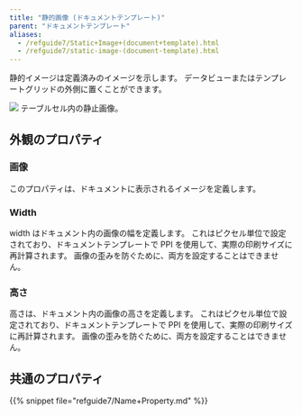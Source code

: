 ```yaml
---
title: "静的画像 (ドキュメントテンプレート)"
parent: "ドキュメントテンプレート"
aliases:
  - /refguide7/Static+Image+(document+template).html
  - /refguide7/static-image-(document-template).html
---
```



静的イメージは定義済みのイメージを示します。 データビューまたはテンプレートグリッドの外側に置くことができます。

![](attachments/819203/918133.png) テーブルセル内の静止画像。

## 外観のプロパティ

### 画像

このプロパティは、ドキュメントに表示されるイメージを定義します。

### Width

width はドキュメント内の画像の幅を定義します。 これはピクセル単位で設定されており、ドキュメントテンプレートで PPI を使用して、実際の印刷サイズに再計算されます。 画像の歪みを防ぐために、両方を設定することはできません。

### 高さ

高さは、ドキュメント内の画像の高さを定義します。 これはピクセル単位で設定されており、ドキュメントテンプレートで PPI を使用して、実際の印刷サイズに再計算されます。 画像の歪みを防ぐために、両方を設定することはできません。

## 共通のプロパティ

{{% snippet file="refguide7/Name+Property.md" %}}
